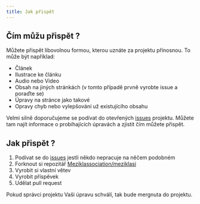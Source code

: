 ```yaml
---
title: Jak přispět
---
```


## Čím můžu přispět ?
Můžete přispět libovolnou formou, kterou uznáte za projektu přínosnou. To může být 
například:

- Článek
- Ilustrace ke článku
- Audio nebo Video
- Obsah na jiných stránkách (v tomto případě prvně vyrobte issue a poraďte se)
- Úpravy na stránce jako takové
- Opravy chyb nebo vylepšování už existujícího obsahu

Velmi silně doporučujeme se podívat do otevřených [issues](https://github.com/Meziklassociation/meziklasi/issues) projektu.
Můžete tam najít informace o probíhajících úpravách a zjistit čím můžete přispět.

## Jak přispět ?
1. Podívat se do [issues](https://github.com/Meziklassociation/meziklasi/issues) jestli někdo nepracuje na něčem podobném
2. Forknout si repozitář [Meziklassociation/meziklasi](https://github.com/Meziklassociation/meziklasi/issues)
3. Vyrobit si vlastní větev
4. Vyrobit příspěvek
5. Udělat pull request

Pokud správci projektu Vaši úpravu schválí, tak bude mergnuta do projektu.
